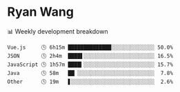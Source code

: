 # Ryan Wang

 <!-- waka-box start -->
📊 Weekly development breakdown
```text
Vue.js     🕓 6h15m ██████████████░░░░░░░░░░░░░░ 50.0%
JSON       🕓 2h4m  ████▋░░░░░░░░░░░░░░░░░░░░░░░ 16.5%
JavaScript 🕓 1h57m ████▍░░░░░░░░░░░░░░░░░░░░░░░ 15.7%
Java       🕓 58m   ██▏░░░░░░░░░░░░░░░░░░░░░░░░░  7.8%
Other      🕓 19m   ▋░░░░░░░░░░░░░░░░░░░░░░░░░░░  2.6%
```
<!-- Powered by https://github.com/YouEclipse/waka-box-go . -->
<!-- waka-box end -->